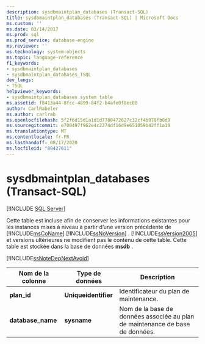 ```yaml
---
description: sysdbmaintplan_databases (Transact-SQL)
title: sysdbmaintplan_databases (Transact-SQL) | Microsoft Docs
ms.custom: ''
ms.date: 03/14/2017
ms.prod: sql
ms.prod_service: database-engine
ms.reviewer: ''
ms.technology: system-objects
ms.topic: language-reference
f1_keywords:
- sysdbmaintplan_databases
- sysdbmaintplan_databases_TSQL
dev_langs:
- TSQL
helpviewer_keywords:
- sysdbmaintplan_databases system table
ms.assetid: f8413a44-8fcc-4899-84f2-b4afe0f8ec08
author: CarlRabeler
ms.author: carlrab
ms.openlocfilehash: 5f2f6d15d1a1d1d7780472627c32cf4b978fb0d9
ms.sourcegitcommit: e700497f962e4c2274df16d9e651059b42ff1a10
ms.translationtype: MT
ms.contentlocale: fr-FR
ms.lasthandoff: 08/17/2020
ms.locfileid: "88427611"
---
```

# <a name="sysdbmaintplan_databases-transact-sql"></a>sysdbmaintplan_databases (Transact-SQL)
[!INCLUDE [SQL Server](../../includes/applies-to-version/sqlserver.md)]

  Cette table est incluse afin de conserver les informations existantes pour les instances mises à niveau à partir d’une version précédente de [!INCLUDE[msCoName](../../includes/msconame-md.md)] [!INCLUDE[ssNoVersion](../../includes/ssnoversion-md.md)] . [!INCLUDE[ssVersion2005](../../includes/ssversion2005-md.md)] et versions ultérieures ne modifient pas le contenu de cette table. Cette table est stockée dans la base de données **msdb** .  
  
 [!INCLUDE[ssNoteDepNextAvoid](../../includes/ssnotedepnextavoid-md.md)]  
  
|Nom de la colonne|Type de données|Description|  
|-----------------|---------------|-----------------|  
|**plan_id**|**Uniqueidentifier**|Identificateur du plan de maintenance.|  
|**database_name**|**sysname**|Nom de la base de données associée au plan de maintenance de base de données.|  
  
  
